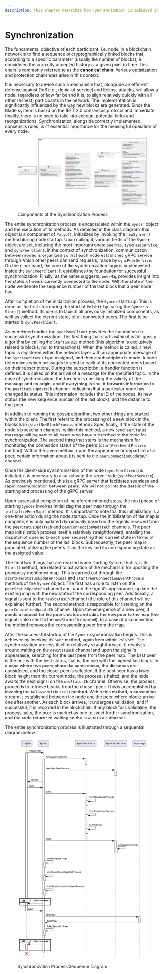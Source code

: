 ```yaml
---
description: This chapter describes how synchronization is achieved in the Blade system.
---
```


# Synchronization

The fundamental objective of each participant, i.e. node, in a blockchain network is to find a sequence of cryptographically linked blocks that, according to a specific parameter (usually the number of blocks), is considered the currently accepted history at a given point in time. This chain is commonly referred to as the **canonical chain**. Various optimization and protection challenges arise in this context.&#x20;

It is necessary to devise such a mechanism that, alongside an efficient defense against DoS (i.e., denial of service) and Eclipse attacks, will allow a node, regardless of how far behind it is, to align relatively quickly with all other (honest) participants in the network. The implementation is significantly influenced by the way new blocks are generated. Since the Blade system is based on the IBFT 2.0 consensus protocol and immediate finality, there is no need to take into account potential forks and reorganizations. Synchronization, alongside correctly implemented consensus rules, is of essential importance for the meaningful operation of every node.&#x20;

<figure><img src="../.gitbook/assets/syncer_sync_process.png" alt=""><figcaption><p>Components of the Synchronization Process</p></figcaption></figure>

The entire synchronization process is encapsulated within the `Syncer` object and the execution of its methods. As depicted in the class diagram, this object is a component of `Polybft`, initialized by invoking the `newSyncer()` method during node startup. Upon calling it, various fields of the `Syncer` object are set, including the most important ones: `peerMap`, `syncPeerService`, and `syncPeerClient`. In the context of synchronization, communication between nodes is organized so that each node establishes gRPC service through which other peers can send requests, made by `syncPeerService`. On the other hand, the core of the synchronization logic is implemented inside the `syncPeerClient`. It establishes the foundation for successful synchronization. Finally, as the name suggests, `peerMap` provides insight into the states of peers currently connected to the node. With the state of the node we denote the sequence number of the last block that a peer node has.

After completion of the initialization process, the `Syncer` starts up. This is done as the first step during the start of `Polybft` by calling the `Syncer`'s `Start()` method. Its role is to launch all previously initialized components, as well as  collect the current states of all connected peers. The first to be started is `syncPeerClient`.

As mentioned earlier, the `syncPeerClient` provides the foundation for successful synchronization. The first thing that starts within it is the gossip algorithm by calling the `StartGossip` method (this algorithm is exclusively related to blocks, not to transactions). When the method is called,  a new topic is registered within the network layer with an appropriate message of the `SyncPeerStatus` type assigned, and then a subscription is made. A node determines which messages to send to each of its connected peers based on their subscriptions. During the subscription, a handler function is defined. It is called on the arrival of a message for the specified topic. In the case of synchronization, the function is checking the validity of the message and its origin, and if everything is fine, it forwards information to the `peerStatusUpdateCh` channel, indicating that a particular node has changed its status. This information includes the ID of the nodes, its new status (the new sequence number of the last block), and the distance to that peer.&#x20;

In addition to running the gossip algorithm, two other things are started within the client. The first refers to the processing of a new block in the blockchain (`startNewBlockProcess` method). Specifically, if the state of the node's blockchain changes, within this method, a new `SyncPeerStatus` message will be sent to all peers who have subscribed to the topic for synchronization. The second thing that starts is the mechanism for monitoring the connection status of the peers (`startPeerEventProcess` method). Within the given method, upon the appearance or departure of a peer, certain information about it is sent to the `peerConnectionUpdateCh` channel.

Once the client-side synchronization of the node (`syncPeerClient`) is initiated, it is necessary to also activate the server-side (`syncPeerService`). As previously mentioned, this is a gRPC server that facilitates seamless and rapid communication between peers. We will not go into the details of the starting and processing of the gRPC server.

Upon successful completion of the aforementioned steps, the next phase of starting `Syncer` involves initializing the peer map through the `initializePeerMap()` method. It is important to note that this initialization is a one-time action during the node startup. Once the initialization of the map is complete, it is only updated dynamically based on the signals received from the `peerStatusUpdateCh` and `peerConnectionUpdateCh` channels. The peer map initialization process itself is relatively straightforward, entailing the dispatch of queries to each peer requesting their current state in terms of the sequence number of the last block. Subsequently, the peer map is populated, utilizing the peer's ID as the key and its corresponding state as the assigned value.

The final two things that are realized when starting `Syncer`, that is, in its `Start()` method, are related to activation of the mechanism for updating the previously mentioned map. This is carried out through the `startPeerStatusUpdateProcess` and `startPeerConnectionEventProcess` methods of the `Syncer` object. The first has a role to listen on the `peerStatusUpdateCh` channel and, upon the signal's appearance, update the existing map with the new state of the corresponding peer. Additionally, a signal is sent to the `newStatusCh` channel (the role of this channel will be explained further). The second method is responsible for listening on the `peerConnectionUpdateCh` channel. Upon the emergence of a new peer, it sends a request for the peer’s status and adds the new peer to the map (the signal is also sent to the `newStatusCh` channel). In a case of disconnection, the method removes the corresponding peer from the map.

After the successful startup of the `Syncer` synchronization begins. This is achieved by invoking its `Sync` method, again from within `Polybft`. The synchronization process itself is relatively straightforward. It revolves around waiting on the `newStatusCh` channel and upon the signal's appearance, searching for the best peer from the peer map. The best peer is the one with the best status, that is, the one with the highest last block. In a case where two peers share the same status, the distances are considered, and the closer peer is selected. If the best peer has a lower block height than the current node, the process is halted, and the node awaits the next signal on the `newStatusCh` channel. Otherwise, the process proceeds to retrieve blocks from the chosen peer. This is accomplished by invoking the `bulkSyncWithPeer()` method. Within this method, a connection stream is established between the node and the peer, where blocks arrive one after another. As each block arrives, it undergoes validation, and if successful, it is recorded in the blockchain. If any block fails validation, the process halts, the peer is marked as one to avoid further synchronization, and the node returns to waiting on the `newStatusCh` channel.

The entire synchronization process is illustrated through a sequential diagram below.

<figure><img src="../.gitbook/assets/syncer_sync_process_sequence (2).png" alt=""><figcaption><p>Synchronization Process Sequence Diagram</p></figcaption></figure>

